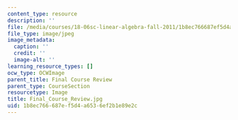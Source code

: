 ```yaml
---
content_type: resource
description: ''
file: /media/courses/18-06sc-linear-algebra-fall-2011/1b8ec766687ef5d4a6536ef2b1e89e2c_Final_Course_Review.jpg
file_type: image/jpeg
image_metadata:
  caption: ''
  credit: ''
  image-alt: ''
learning_resource_types: []
ocw_type: OCWImage
parent_title: Final Course Review
parent_type: CourseSection
resourcetype: Image
title: Final_Course_Review.jpg
uid: 1b8ec766-687e-f5d4-a653-6ef2b1e89e2c
---
```

